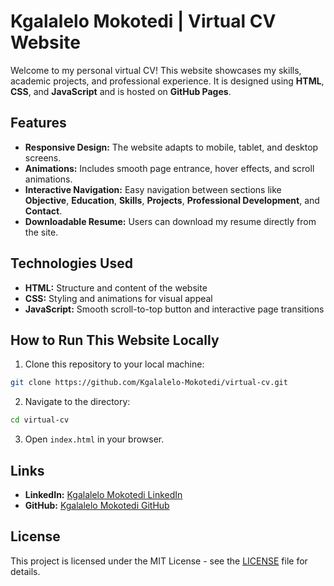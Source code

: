 # Kgalalelo Mokotedi | Virtual CV Website

Welcome to my personal virtual CV! This website showcases my skills, academic projects, and professional experience. It is designed using **HTML**, **CSS**, and **JavaScript** and is hosted on **GitHub Pages**.

## Features
- **Responsive Design:** The website adapts to mobile, tablet, and desktop screens.
- **Animations:** Includes smooth page entrance, hover effects, and scroll animations.
- **Interactive Navigation:** Easy navigation between sections like **Objective**, **Education**, **Skills**, **Projects**, **Professional Development**, and **Contact**.
- **Downloadable Resume:** Users can download my resume directly from the site.

## Technologies Used
- **HTML:** Structure and content of the website
- **CSS:** Styling and animations for visual appeal
- **JavaScript:** Smooth scroll-to-top button and interactive page transitions

## How to Run This Website Locally
1. Clone this repository to your local machine:
```bash
git clone https://github.com/Kgalalelo-Mokotedi/virtual-cv.git
```
2. Navigate to the directory:
```bash
cd virtual-cv
```
3. Open `index.html` in your browser.

## Links
- **LinkedIn:** [Kgalalelo Mokotedi LinkedIn](https://www.linkedin.com/in/kgalalelo-mokotedi-19755a302)
- **GitHub:** [Kgalalelo Mokotedi GitHub](https://github.com/Kgalalelo-Mokotedi)

## License
This project is licensed under the MIT License - see the [LICENSE](LICENSE) file for details.
